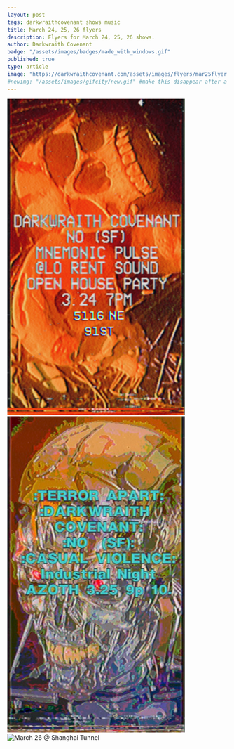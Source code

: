 ```yaml
---
layout: post
tags: darkwraithcovenant shows music 
title: March 24, 25, 26 flyers
description: Flyers for March 24, 25, 26 shows.
author: Darkwraith Covenant
badge: "/assets/images/badges/made_with_windows.gif"
published: true
type: article
image: "https://darkwraithcovenant.com/assets/images/flyers/mar25flyer.png"
#newimg: "/assets/images/gifcity/new.gif" #make this disappear after a number of days with conditionals  
---
```

<div class="vidalign">
<img src="/assets/images/flyers/mar24flyer.png" width="405" height="720" alt="March 24 @ Lo Rent Studio" class="responsive">
<img src="/assets/images/flyers/mar25flyer.png" width="405" height="720" alt="March 25 @ Azoth" class="responsive">
<img src="/assets/images/flyers/mar26flyer.png" width="405" height="720" alt="March 26 @ Shanghai Tunnel" class="responsive">
</div>

